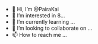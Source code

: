 - 👋 Hi, I’m @PairaKai
- 👀 I’m interested in 8...
- 🌱 I’m currently learning ...
- 💞️ I’m looking to collaborate on ...
- 📫 How to reach me ...

<!---
PairaKai/PairaKai is a ✨ special ✨ repository because its `README.md` (this file) appears on your GitHub profile.
You can click the Preview link to take a look at your changes.
--->
